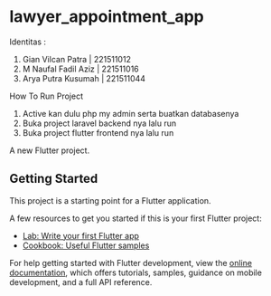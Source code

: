 # lawyer_appointment_app

Identitas :
1. Gian Vilcan Patra | 221511012
2. M Naufal Fadil Aziz | 221511016
3. Arya Putra Kusumah | 221511044

How To Run Project
1. Active kan dulu php my admin serta buatkan databasenya
2. Buka project laravel backend nya lalu run
3. Buka project flutter frontend nya lalu run




A new Flutter project.

## Getting Started

This project is a starting point for a Flutter application.

A few resources to get you started if this is your first Flutter project:

- [Lab: Write your first Flutter app](https://docs.flutter.dev/get-started/codelab)
- [Cookbook: Useful Flutter samples](https://docs.flutter.dev/cookbook)

For help getting started with Flutter development, view the
[online documentation](https://docs.flutter.dev/), which offers tutorials,
samples, guidance on mobile development, and a full API reference.
